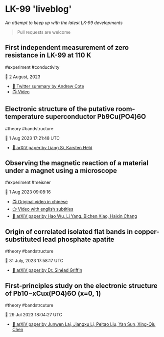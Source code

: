 # LK-99 'liveblog'

_An attempt to keep up with the latest LK-99 developments_

> Pull requests are welcome

## First independent measurement of zero resistance in LK-99 at 110 K

#experiment #conductivity 

📅 2 August, 2023

- [🧵 Twitter summary by Andrew Cote](https://twitter.com/Andercot/status/1686805961124855810)
- [📺 Video](https://targum.video/v/2023/8/2/79065d85347d0a5dececb858f7e3acbd/)

## Electronic structure of the putative room-temperature superconductor Pb9Cu(PO4)6O

#theory #bandstructure

📅 1 Aug 2023 17:21:48 UTC

- [📄 arXiV paper by Liang Si, Karsten Held](https://arxiv.org/abs/2308.00676)

## Observing the magnetic reaction of a material under a magnet using a microscope

#experiment #meisner

📅 1 Aug 2023 09:08:16 

- [📺 Original video in chinese](https://www.bilibili.com/video/BV14p4y1V7kS/?share_source=copy_web)
- [📺 Video with english subtitles](https://targum.video/v/2023/8/1/e2ad3b8e86961ccfdcf411d2d4d18d3f/?l=en)
- [📄 arXiV paper by Hao Wu, Li Yang, Bichen Xiao, Haixin Chang](https://arxiv.org/abs/2308.01516)

## Origin of correlated isolated flat bands in copper-substituted lead phosphate apatite

#theory #bandstructure

📅 31 July, 2023 17:58:17 UTC

- [📄 arXiV paper by Dr. Sinéad Griffin](https://arxiv.org/abs/2307.16892)

## First-principles study on the electronic structure of Pb10−xCux(PO4)6O (x=0, 1)

#theory #bandstrcuture

📅 29 Jul 2023 18:04:27 UTC

- [📄 arXiV paper by Junwen Lai, Jiangxu Li, Peitao Liu, Yan Sun, Xing-Qiu Chen](https://arxiv.org/abs/2307.16040)

